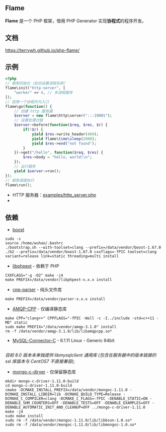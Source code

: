 ## Flame
**Flame** 是一个 PHP 框架，借用 PHP Generator 实现**协程式**的程序开发。

## 文档
https://terrywh.github.io/php-flame/


## 示例
``` PHP
<?php
// 框架初始化（自动设置进程名称）
flame\init("http-server", [
	"worker" => 4, // 多进程服务
]);
// 启用一个协程作为入口
flame\go(function() {
	// 创建 http 服务器
	$server = new flame\http\server(":::19001");
	// 设置处理过程
	$server->before(function($req, $res, $r) {
		if(!$r) {
			yield $res->write_header(404);
			yield flame\time\sleep(2000);
			yield $res->end("not found");
		}
	})->get("/hello", function($req, $res) {
		$res->body = "hello, world!\n";
	});
	// 运行服务
	yield $server->run();
});
// 框架调度执行
flame\run();
```

* HTTP 服务器：[examples/http_server.php](https://github.com/terrywh/php-flame/blob/master/examples/http_server.php)
* 

## 依赖

* [boost](https://www.boost.org/)
```
sudo -s
source /home/wuhao/.bashrc
./bootstrap.sh --with-toolset=clang --prefix=/data/vendor/boost-1.67.0
./b2 --prefix=/data/vendor/boost-1.67.0 cxxflags=-fPIC toolset=clang variant=release link=static threading=multi install
```

* [libphpext](https://github.com/terrywh/libphpext.git) - 依赖于 PHP
```
CXXFLAGS="-g -O2" make -j4
make PREFIX=/data/vendor/libphpext-x.x.x install
```

* [cpp-parser](https://github.com/terrywh/cpp-parser.git) - 纯头文件库
```
make PREFIX=/data/vendor/parser-x.x.x install
```

* [AMQP-CPP](https://github.com/CopernicaMarketingSoftware/AMQP-CPP.git) - 仅编译静态库
```
make CPP="clang++" CPPFLAGS="-fPIC -Wall -c -I../include -std=c++11 -MD" static
sudo make PREFIX="/data/vendor/amqp-3.1.0" install
rm -f /data/vendor/amqp-3.1.0/lib/libamqpcpp.so*
```

* [MySQL-Connector-C](https://downloads.mysql.com/archives/c-c/) - 6.1.11 Linux - Generic 64bit
```
```
*目前 8.0 版本未单独提供 libmysqlclient 通用库 (包含在服务器中的版本链接的 ssl 库版本与 CentOS7 不直接兼容);*


* [mongo-c-dirver](http://mongoc.org/libmongoc/current/index.html) - 仅保留静态库
```
mkdir mongo-c-driver-1.11.0-build
cd mongo-c-driver-1.11.0-build
cmake -DCMAKE_INSTALL_PREFIX=/data/vendor/mongoc-1.11.0 -DCMAKE_INSTALL_LIBDIR=lib -DCMAKE_BUILD_TYPE=Release -DCMAKE_C_COMPILER=clang -DCMAKE_C_FLAGS=-fPIC -DENABLE_STATIC=ON -DENABLE_SHM_COUNTERS=OFF -DENABLE_TESTS=OFF -DENABLE_EXAMPLES=OFF -DENABLE_AUTOMATIC_INIT_AND_CLEANUP=OFF ../mongo-c-driver-1.11.0
make -j4
sudo make install
sudo rm -f /data/vendor/mongoc-1.11.0/lib/libbson-1.0.so*
sudo rm -f /data/vendor/mongoc-1.11.0/lib/libmongoc-1.0.so*
```

